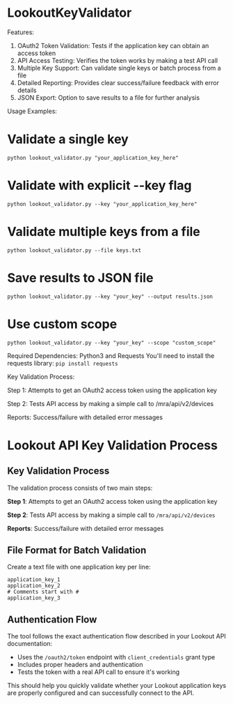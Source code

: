 # LookoutKeyValidator
Features:

1. OAuth2 Token Validation: Tests if the application key can obtain an access token
2. API Access Testing: Verifies the token works by making a test API call
3. Multiple Key Support: Can validate single keys or batch process from a file
4. Detailed Reporting: Provides clear success/failure feedback with error details
5. JSON Export: Option to save results to a file for further analysis


Usage Examples:
# Validate a single key
```python lookout_validator.py "your_application_key_here" ```

# Validate with explicit --key flag
```python lookout_validator.py --key "your_application_key_here"```

# Validate multiple keys from a file
```python lookout_validator.py --file keys.txt```

# Save results to JSON file
```python lookout_validator.py --key "your_key" --output results.json```

# Use custom scope
```python lookout_validator.py --key "your_key" --scope "custom_scope"```


Required Dependencies:
Python3 and Requests
You'll need to install the requests library:
```pip install requests```

Key Validation Process:

 Step 1: Attempts to get an OAuth2 access token using the application key
 
 Step 2: Tests API access by making a simple call to /mra/api/v2/devices
 
 Reports: Success/failure with detailed error messages


# Lookout API Key Validation Process

## Key Validation Process

The validation process consists of two main steps:

**Step 1**: Attempts to get an OAuth2 access token using the application key

**Step 2**: Tests API access by making a simple call to `/mra/api/v2/devices`

**Reports**: Success/failure with detailed error messages

## File Format for Batch Validation

Create a text file with one application key per line:

```
application_key_1
application_key_2
# Comments start with #
application_key_3
```

## Authentication Flow

The tool follows the exact authentication flow described in your Lookout API documentation:

- Uses the `/oauth2/token` endpoint with `client_credentials` grant type
- Includes proper headers and authentication
- Tests the token with a real API call to ensure it's working

This should help you quickly validate whether your Lookout application keys are properly configured and can successfully connect to the API.
